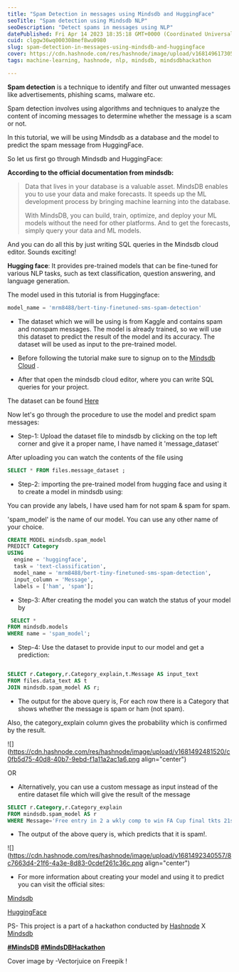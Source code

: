 ```yaml
---
title: "Spam Detection in messages using Mindsdb and HuggingFace"
seoTitle: "Spam detection using Mindsdb NLP"
seoDescription: "Detect spams in messages using NLP"
datePublished: Fri Apr 14 2023 18:35:18 GMT+0000 (Coordinated Universal Time)
cuid: clggw36wq000308mef8wu0980
slug: spam-detection-in-messages-using-mindsdb-and-huggingface
cover: https://cdn.hashnode.com/res/hashnode/image/upload/v1681496173052/7a25a8c6-d6eb-44e4-85f5-e47d930522ac.jpeg
tags: machine-learning, hashnode, nlp, mindsdb, mindsdbhackathon

---
```


**Spam detection** is a technique to identify and filter out unwanted messages like advertisements, phishing scams, malware etc.

Spam detection involves using algorithms and techniques to analyze the content of incoming messages to determine whether the message is a scam or not.

In this tutorial, we will be using Mindsdb as a database and the model to predict the spam message from HuggingFace.

So let us first go through Mindsdb and HuggingFace:

**According to the official documentation from mindsdb:**

> Data that lives in your database is a valuable asset. MindsDB enables you to use your data and make forecasts. It speeds up the ML development process by bringing machine learning into the database.
> 
> With MindsDB, you can build, train, optimize, and deploy your ML models without the need for other platforms. And to get the forecasts, simply query your data and ML models.

And you can do all this by just writing SQL queries in the Mindsdb cloud editor. Sounds exciting!

**Hugging face**: It provides pre-trained models that can be fine-tuned for various NLP tasks, such as text classification, question answering, and language generation.

The model used in this tutorial is from Huggingface:

```sql
model_name = 'mrm8488/bert-tiny-finetuned-sms-spam-detection'
```

* The dataset which we will be using is from Kaggle and contains spam and nonspam messages. The model is already trained, so we will use this dataset to predict the result of the model and its accuracy. The dataset will be used as input to the pre-trained model.
    
* Before following the tutorial make sure to signup on to the [Mindsdb Cloud](https://cloud.mindsdb.com/) .
    
* After that open the mindsdb cloud editor, where you can write SQL queries for your project.
    

The dataset can be found [Here](https://github.com/Kaku-g/mindsdbXhashnode/blob/main/spam_text.csv)

Now let's go through the procedure to use the model and predict spam messages:

* Step-1: Upload the dataset file to mindsdb by clicking on the top left corner and give it a proper name, I have named it 'message\_dataset'
    

After uploading you can watch the contents of the file using

```sql
SELECT * FROM files.message_dataset ;
```

* Step-2: importing the pre-trained model from hugging face and using it to create a model in mindsdb using:
    

You can provide any labels, I have used ham for not spam & spam for spam.

'spam\_model' is the name of our model. You can use any other name of your choice.

```sql
CREATE MODEL mindsdb.spam_model                          
PREDICT Category                          
USING
  engine = 'huggingface',              
  task = 'text-classification',        
  model_name = 'mrm8488/bert-tiny-finetuned-sms-spam-detection', 
  input_column = 'Message',        
  labels = ['ham', 'spam'];
```

* Step-3: After creating the model you can watch the status of your model by
    

```sql
 SELECT *
FROM mindsdb.models
WHERE name = 'spam_model';
```

* Step-4: Use the dataset to provide input to our model and get a prediction:
    

```sql

SELECT r.Category,r.Category_explain,t.Message AS input_text
FROM files.data_text AS t
JOIN mindsdb.spam_model AS r;
```

* The output for the above query is, For each row there is a Category that shows whether the message is spam or ham (not spam).
    

Also, the category\_explain column gives the probability which is confirmed by the result.

![](https://cdn.hashnode.com/res/hashnode/image/upload/v1681492481520/c0fb5d75-40d8-40b7-9ebd-f1a11a2ac1a6.png align="center")

OR

* Alternatively, you can use a custom message as input instead of the entire dataset file which will give the result of the message
    

```sql
SELECT r.Category,r.Category_explain
FROM mindsdb.spam_model AS r
WHERE Message='Free entry in 2 a wkly comp to win FA Cup final tkts 21st May 2005. Text FA to 87121 to receive entry question(std txt rate)T&Cs apply 08452810075over18s'
```

* The output of the above query is, which predicts that it is spam!.
    

![](https://cdn.hashnode.com/res/hashnode/image/upload/v1681492340557/8c7663d4-21f6-4a3e-8d83-0cdef261c36c.png align="center")

* For more information about creating your model and using it to predict you can visit the official sites:
    

[Mindsdb](https://docs.mindsdb.com/quickstart)

[HuggingFace](https://huggingface.co/)

PS- This project is a part of a hackathon conducted by [Hashnode](http://hashnode.com) X [Mindsdb](http://cloud.mindsdb.com)

[**#MindsDB**](https://hashnode.com/n/mindsdb?source=mindsdb-hackathon) [**#MindsDBHackathon**](https://hashnode.com/n/mindsdbhackathon?source=mindsdb-hackathon)

Cover image by -Vectorjuice on Freepik !